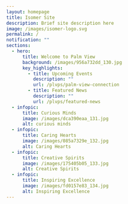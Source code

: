 ```yaml
---
layout: homepage
title: Isomer Site
description: Brief site description here
image: /images/isomer-logo.svg
permalink: /
notification: ""
sections:
  - hero:
      title: Welcome to Palm View
      background: /images/956a732dd_130.jpg
      key_highlights:
        - title: Upcoming Events
          description: ""
          url: /plvps/palm-view-connection
        - title: Featured News
          description: ""
          url: /plvps/featured-news
  - infopic:
      title: Curious Minds
      image: /images/dca390eaa_131.jpg
      alt: curious minds
  - infopic:
      title: Caring Hearts
      image: /images/085a7329e_132.jpg
      alt: Caring Hearts
  - infopic:
      title: Creative Spirits
      image: /images/175405b05_133.jpg
      alt: Creative Spirits
  - infopic:
      title: Inspiring Excellence
      image: /images/fd0157e83_134.jpg
      alt: Inspiring Excellence
---
```

